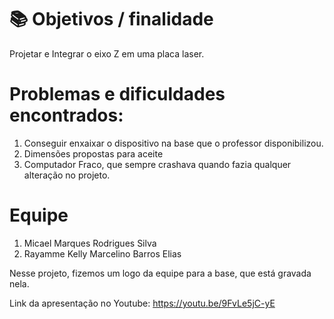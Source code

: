 # 📚 Objetivos / finalidade
Projetar e Integrar o eixo Z em uma placa laser. 

# Problemas e dificuldades encontrados:
1. Conseguir enxaixar o dispositivo na base que o professor disponibilizou.
2. Dimensões propostas para aceite
3. Computador Fraco, que sempre crashava quando fazia qualquer alteração no projeto.

# Equipe
1. Micael Marques Rodrigues Silva
2. Rayamme Kelly Marcelino Barros Elias

Nesse projeto, fizemos um logo da equipe para a base, que está gravada nela.

Link da apresentação no Youtube: https://youtu.be/9FvLe5jC-yE
